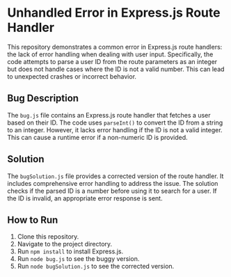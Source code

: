 # Unhandled Error in Express.js Route Handler

This repository demonstrates a common error in Express.js route handlers:  the lack of error handling when dealing with user input.  Specifically, the code attempts to parse a user ID from the route parameters as an integer but does not handle cases where the ID is not a valid number. This can lead to unexpected crashes or incorrect behavior.

## Bug Description

The `bug.js` file contains an Express.js route handler that fetches a user based on their ID.  The code uses `parseInt()` to convert the ID from a string to an integer. However, it lacks error handling if the ID is not a valid integer. This can cause a runtime error if a non-numeric ID is provided.

## Solution

The `bugSolution.js` file provides a corrected version of the route handler. It includes comprehensive error handling to address the issue. The solution checks if the parsed ID is a number before using it to search for a user. If the ID is invalid, an appropriate error response is sent.

## How to Run

1. Clone this repository.
2. Navigate to the project directory.
3. Run `npm install` to install Express.js.
4. Run `node bug.js` to see the buggy version.
5. Run `node bugSolution.js` to see the corrected version.